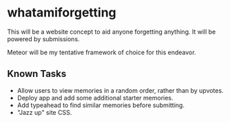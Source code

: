 whatamiforgetting
=================
This will be a website concept to aid anyone forgetting anything. It will be powered by submissions.

Meteor will be my tentative framework of choice for this endeavor.

Known Tasks
-----------
* Allow users to view memories in a random order, rather than by upvotes.
* Deploy app and add some additional starter memories.
* Add typeahead to find similar memories before submitting.
* "Jazz up" site CSS.